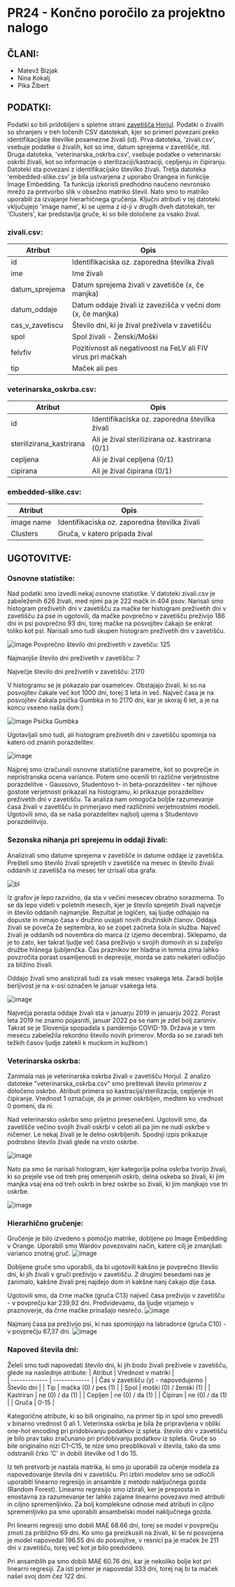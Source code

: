 # PR24 - Končno poročilo za projektno nalogo
## ČLANI:
- Matevž Bizjak
-  Nina Kokalj
- Pika Žibert

## PODATKI:
Podatki so bili pridobljeni s spletne strani [zavetišča Horjul](https://www.zavetisce-horjul.net/spet_doma.php).
Podatki o živalih so shranjeni v treh ločenih CSV datotekah, kjer so primeri povezani preko identifikacijske številke posamezne živali (id). Prva datoteka, 'zivali.csv', vsebuje podatke o živalih, kot so ime, datum sprejema v zavetišče, itd. Druga datoteka, 'veterinarska_oskrba.csv',  vsebuje podatke o veterinarski oskrbi živali, kot so informacije o sterilizaciji/kastraciji, cepljenju in čipiranju. Datoteki sta povezani z identifikacijsko številko živali. Tretja datoteka 'embedded-slike.csv' je bila ustvarjena z uporabo Orangea in funkcije Image Embedding. Ta funkcija izkoristi predhodno naučeno nevronsko mrežo za pretvorbo slik v obsežno matriko števil. Nato smo to matriko uporabili za izvajanje hierarhičnega gručenja. Ključni atributi v tej datoteki vključujejo 'image name', ki se ujema z id-ji v drugih dveh datotekah, ter 'Clusters', kar predstavlja gruče, ki so bile določene za vsako žival.

### zivali.csv:
| Atribut  | Opis |  
| ------------- | ------------- |
| id  | Identifikaciska oz. zaporedna številka živali  |
| ime | Ime živali  |
| datum_sprejema | Datum sprejema živali v zavetišče (x, če manjka)  |
| datum_oddaje | Datum oddaje živali iz zavezišča v večni dom (x, če manjka)  |
| cas_v_zavetiscu | Število dni, ki je žival preživela v zavetišču |
| spol | Spol živali - Ženski/Moški  |
| felvfiv | Pozitivnost ali negativnost na FeLV ali FIV virus pri mačkah  |
| tip | Maček ali pes  |

### veterinarska_oskrba.csv:
| Atribut  | Opis |
| ------------- | ------------- |
| id | Identifikaciska oz. zaporedna številka živali  |
| sterilizirana_kastrirana | Ali je žival sterilizirana oz. kastrirana (0/1) |
| cepljena | Ali je žival cepljena (0/1)  |
| cipirana | Ali je žival čipirana (0/1)  |

### embedded-slike.csv:
| Atribut  | Opis |
| ------------- | ------------- |
| image name | Identifikaciska oz. zaporedna številka živali  |
| Clusters | Gruča, v katero pripada žival |

## UGOTOVITVE:

### Osnovne statistike:
Nad podatki smo izvedli nekaj osnovne statistike.  V datoteki zivali.csv je zabeleženih 626 živali, med njimi pa je 222 mačk in 404 psov. Narisali smo histogram preživetih dni v zavetišču za mačke ter histogram preživetih dni v zavetišču za pse in ugotovili, da mačke povprečno v zavetišču preživijo 186 dni in psi povprečno 93 dni, torej mačke na posvojitev čakajo še enkrat toliko kot psi. Narisali smo tudi skupen histogram preživetih dni v zavetišču.

![image](https://github.com/matevzb03/PR24MBPZNK/assets/162151394/16274ed8-fb4f-4ec1-9dac-602c86b9bacd)
Povprečno število dni preživetih v zavetiču: 125

Najmanjše število dni preživetih v zavetišču: 7

Največje število dni preživetih v zavetišču: 2170

V histogramu se je pokazalo par osamelcev. Obstajajo živali, ki so na posvojitev čakale več kot 1000 dni, torej 3 leta in več.
Največ časa je na posvojitev čakala psička Gumbka in to 2170 dni, kar je skoraj 6 let, a je na koncu vseeno našla dom:)

![image](https://github.com/matevzb03/PR24MBPZNK/assets/162151394/6d6a9de5-30d7-4134-a39b-b885f55c77e4)
Psička Gumbka

Ugotavljali smo tudi, ali histogram preživetih dni v zavetišču spominja na katero od znanih porazdelitev. 

![image](https://github.com/matevzb03/PR24MBPZNK/assets/162151394/5648bcfa-0e99-4bea-8ce6-0065cf18f8b6)

Najprej smo izračunali osnovne statistične parametre, kot so povprečje in nepristranska ocena variance. Potem smo ocenili tri različne verjetnostne porazdelitve - Gaussovo, Studentovo t- in beta-porazdelitev - ter njihove gostote verjetnosti prikazali na histogramu, ki prikazuje porazdelitev preživetih dni v zavetišču. Ta analiza nam omogoča boljše razumevanje časa živali v zavetišču in primerjavo med različnimi verjetnostnimi modeli. Ugotovili smo, da se naša porazdelitev najbolj ujema s Studentovo porazdelitvijo.

### Sezonska nihanja pri sprejemu in oddaji živali:
Analizirali smo datume sprejema v zavetišče in datume oddaje iz zavetišča. Prešteli smo število živali sprejetih v zavetišče na mesec in število živali oddanih iz zavetišča na mesec ter izrisali oba grafa.

![bl](https://github.com/matevzb03/PR24MBPZNK/assets/162151394/e9cf59af-7a26-4845-b51f-af16f92b5bc5)

Iz grafov je lepo razvidno, da sta v večini mesecev obratno sorazmerna. To se da lepo videti v poletnih mesecih, kjer je število sprejetih živali največje in število oddanih najmanjše. Rezultat je logičen, saj ljudje odhajajo na dopuste in nimajo časa v družino uvajati novih družinskih članov. Oddaja živali se poveča že septembra, ko se zopet začneta šola in služba. Največ živali je oddanih od novembra do marca (z izjemo decembra). Sklepamo, da je to zato, ker takrat ljudje več časa preživijo v svojih domovih in si zaželijo družbe hišnega ljubljenčka. Čas praznikov ter hladna in temna zima lahko povzročita porast osamljenosti in depresije, morda se zato nekateri odločijo za bližino živali.

Oddajo živali smo analizirali tudi za vsak mesec vsakega leta. Zaradi boljše berljivost je na x-osi označen le januar vsakega leta.

![image](https://github.com/matevzb03/PR24MBPZNK/assets/162151394/61c21bdb-9928-4b6b-8e36-b66097cb0063)

Največja porasta oddaje živali sta v januarju 2019 in januarju 2022. Porast leta 2019 ne znamo pojasniti, januar 2022 pa se nam je zdel bolj zanimiv. Takrat se je Slovenija spopadala s pandemijo COVID-19. Država je v tem mesecu zabeležila rekordno število novih primerov. Morda so se zaradi teh težkih časov ljudje zatekli k muckom in kužkom:)

### Veterinarska oskrba:
Zanimala nas je veterinarska oskrba živali v zavetišču Horjul. Z analizo datoteke "veterinarska_oskrba.csv" smo preštevali število primerov z določeno oskrbo. Atributi primera so kastracija/sterilizacija, cepljenje in čipiranje. Vrednost 1 označuje, da je primer oskrbljen, medtem ko vrednost 0 pomeni, da ni.

Nad veterinarsko oskrbo smo prijetno presenečeni. Ugotovili smo, da zavetišče večino svojih živali oskrbi v celoti ali pa jim ne nudi oskrbe v ničemer. Le nekaj živali je le delno oskrbljenih. Spodnji izpis prikazuje podrobno število živali glede na vrsto oskrbe.

![image](https://github.com/matevzb03/PR24MBPZNK/assets/162151394/21f61013-4f80-427c-9100-7601dfc29f14)

Nato pa smo še narisali histogram, kjer kategorija polna oskrba tvorijo živali, ki so prejele vse od treh prej omenjenih oskrb, delna oskeba so živali, ki jim manjka vsaj ena od treh oskrb in brez oskrbe so živali, ki jim manjkajo vse tri oskrbe.

![image](https://github.com/matevzb03/PR24MBPZNK/assets/162151394/45b1ec34-7bb6-496f-985a-b9c40baa436f)



### Hierarhično gručenje:
Gručenje je bilo izvedeno s pomočjo matrike, dobljene po Image Embedding v Orange. Uporabili smo Wardov povezovalni način, katere cilj je zmanjšati varianco znotraj gruč.
![image](https://github.com/matevzb03/PR24MBPZNK/assets/162151447/f478e55c-20da-419f-b350-3d3f25c46300)

Dobljene gruče smo uporabili, da bi ugotovili kakšno je povprečno število dni, ki jih živali v gruči preživijo v zavetišču. Z drugimi besedami nas je zanimalo, kakšne živali prej najdejo dom in kakšne nanj čakajo dlje časa.

Ugotovili smo, da  črne mačke (gruča C13) največ časa preživijo v zavetišču - v povprečju kar 239,92 dni. Predvidevamo, da ljudje vrjamejo v praznoverje, da črne mačke prinašajo nesrečo.
![image](https://github.com/matevzb03/PR24MBPZNK/assets/162151447/a2d31f95-5f65-4a2f-a804-721e2d4cd227)

Najmanj časa pa preživijo psi, ki nas spominjajo na labradorce (gruča C10) - v povprečju 67,37 dni.
![image](https://github.com/matevzb03/PR24MBPZNK/assets/162151447/977773f5-8e8b-4994-a7cb-7aeec10f2b9b)



### Napoved števila dni:
Želeli smo tudi napovedati število dni, ki jih bodo živali preživele v zavetišču, glede na naslednje atribute:
| Atribut  | Vrednost v matriki |  
| ------------- | ------------- |
| Čas v zavetišču (y) - napovedujemo | Število dni |
| Tip | mačka (0) / pes (1) |
| Spol | moški (0) / ženski (1) |
| Kastriran | ne (0) / da (1) |
| Cepljen | ne (0) / da (1) |
| Čipiran | ne (0) / da (1) |
| Gruča | 0-15 |

Kategorične atribute, ki so bili originalno, na primer tip in spol smo prevedli v binarno vrednost 0 ali 1. Veterinska oskrba je bila že pripravljena v obliki one-hot encoding pri pridobivanju podatkov iz spleta. število dni v zavetišču je bilo prav tako zračunano pri pridobivanju podatkov iz spleta. Gruče so bile originalno nizi C1-C15, te nize smo preoblikovali v števila, tako da smo odstranili črko 'C' in dobili številke od 1 do 15.


Iz teh pretvorb je nastala matrika, ki smo jo uporabili za učenje modela za napovedovanje števila dni v zavetišču. Pri izbiri modelov smo se odločili uporabiti linearno regresijo in ansamble z metodo naključnega gozda (Random Forest). Linearno regresijo smo izbrali, ker je preprosta in enostavna za razumevanje ter lahko zajame linearno povezavo med atributi in ciljno spremenljivko. Za bolj kompleksne odnose med atributi in ciljno spremenljivko pa smo uporabili ansambelski model naključnega gozda.

Pri linearni regresiji smo dobili MAE 68.66 dni, torej se model v povprečju zmoti za približno 69 dni. Ko smo ga preizkusili na živali, ki še ni posvojena je model napovedal 196.55 dni do posvojitve, v resnici pa je maček že 211 dni v zavetišču, torej več kot je bilo predvideno.

Pri ansamblih pa smo dobili MAE 60.76 dni, kar je nekoliko bolje kot pri linearni regresiji. Za isti primer je napovedal 333 dni, torej naj bi ta maček našel svoj dom čez 122 dni. 
